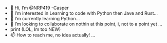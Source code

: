 - 👋 Hi, I’m @NRP419 -Casper
- 👀 I’m interested in Learning to code with Python then Jave and Rust...
- 🌱 I’m currently learning Python...
- 💞️ I’m looking to collaborate on nothin at this point, i, not to a point yet ...
- print (LOL, Im too NEW)
- 📫 How to reach me, no idea actually! ...

<!---
NRP419/NRP419 is a ✨ special ✨ repository because its `README.md` (this file) appears on your GitHub profile.
You can click the Preview link to take a look at your changes.
--->
